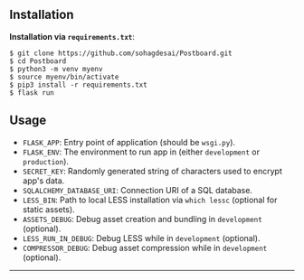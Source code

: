 ## Installation

**Installation via `requirements.txt`**:

```shell
$ git clone https://github.com/sohagdesai/Postboard.git
$ cd Postboard
$ python3 -m venv myenv
$ source myenv/bin/activate
$ pip3 install -r requirements.txt
$ flask run
```
## Usage

* `FLASK_APP`: Entry point of application (should be `wsgi.py`).
* `FLASK_ENV`: The environment to run app in (either `development` or `production`).
* `SECRET_KEY`: Randomly generated string of characters used to encrypt app's data.
* `SQLALCHEMY_DATABASE_URI`: Connection URI of a SQL database.
* `LESS_BIN`: Path to local LESS installation via `which lessc` (optional for static assets).
* `ASSETS_DEBUG`: Debug asset creation and bundling in `development` (optional).
* `LESS_RUN_IN_DEBUG`: Debug LESS while in `development` (optional).
* `COMPRESSOR_DEBUG`: Debug asset compression while in `development` (optional).
-----
